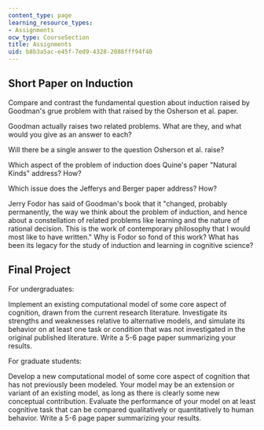 ```yaml
---
content_type: page
learning_resource_types:
- Assignments
ocw_type: CourseSection
title: Assignments
uid: b8b3a5ac-e45f-7ed9-4328-2088fff94f40
---
```


Short Paper on Induction
------------------------

Compare and contrast the fundamental question about induction raised by Goodman's grue problem with that raised by the Osherson et al. paper.

Goodman actually raises two related problems. What are they, and what would you give as an answer to each?

Will there be a single answer to the question Osherson et al. raise?

Which aspect of the problem of induction does Quine's paper "Natural Kinds" address? How?

Which issue does the Jefferys and Berger paper address? How?

Jerry Fodor has said of Goodman's book that it "changed, probably permanently, the way we think about the problem of induction, and hence about a constellation of related problems like learning and the nature of rational decision. This is the work of contemporary philosophy that I would most like to have written." Why is Fodor so fond of this work? What has been its legacy for the study of induction and learning in cognitive science?

Final Project
-------------

For undergraduates:

Implement an existing computational model of some core aspect of cognition, drawn from the current research literature. Investigate its strengths and weaknesses relative to alternative models, and simulate its behavior on at least one task or condition that was not investigated in the original published literature. Write a 5-6 page paper summarizing your results.

For graduate students:

Develop a new computational model of some core aspect of cognition that has not previously been modeled. Your model may be an extension or variant of an existing model, as long as there is clearly some new conceptual contribution. Evaluate the performance of your model on at least cognitive task that can be compared qualitatively or quantitatively to human behavior. Write a 5-6 page paper summarizing your results.